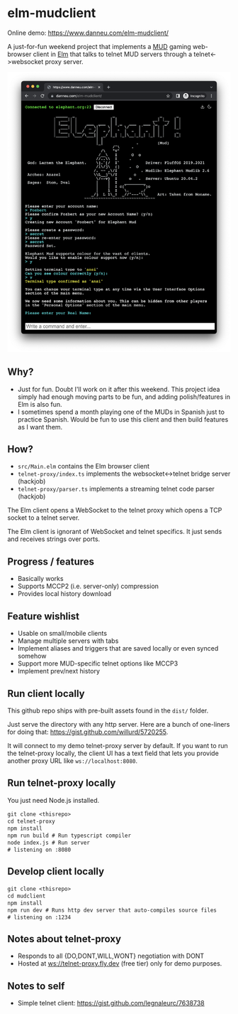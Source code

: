 # elm-mudclient

Online demo: <https://www.danneu.com/elm-mudclient/>

A just-for-fun weekend project that implements a [MUD](https://en.wikipedia.org/wiki/MUD) gaming
web-browser client in [Elm](https://elm-lang.org/) that talks to telnet MUD servers
through a telnet<->websocket proxy server.

![screenshot](screenshot.png)

## Why?

- Just for fun. Doubt I'll work on it after this weekend.
  This project idea simply had enough moving parts to be fun,
  and adding polish/features in Elm is also fun.
- I sometimes spend a month playing one of the MUDs in
  Spanish just to practice Spanish. Would be fun to use
  this client and then build features as I want them. 

## How?

- `src/Main.elm` contains the Elm browser client
- `telnet-proxy/index.ts` implements the websocket<->telnet bridge server (hackjob)
- `telnet-proxy/parser.ts` implements a streaming telnet code parser (hackjob)

The Elm client opens a WebSocket to the telnet proxy which opens a TCP socket to a telnet server.

The Elm client is ignorant of WebSocket and telnet specifics. It just sends and receives strings over ports.

## Progress / features

- Basically works
- Supports MCCP2 (i.e. server-only) compression
- Provides local history download

## Feature wishlist

- Usable on small/mobile clients
- Manage multiple servers with tabs
- Implement aliases and triggers that are saved locally or even synced somehow
- Support more MUD-specific telnet options like MCCP3
- Implement prev/next history

## Run client locally

This github repo ships with pre-built assets found in the `dist/` folder.

Just serve the directory with any http server. Here are a bunch of one-liners for doing that: <https://gist.github.com/willurd/5720255>.

It will connect to my demo telnet-proxy server by default. If you want to run the telnet-proxy locally, the client UI has a text field that lets you provide another proxy URL like `ws://localhost:8080`.

## Run telnet-proxy locally

You just need Node.js installed.

```shell
git clone <thisrepo>
cd telnet-proxy
npm install
npm run build # Run typescript compiler
node index.js # Run server
# listening on :8080
```

## Develop client locally

```shell
git clone <thisrepo>
cd mudclient
npm install
npm run dev # Runs http dev server that auto-compiles source files
# listening on :1234
```

## Notes about telnet-proxy

- Responds to all {DO,DONT,WILL,WONT} negotiation with DONT
- Hosted at <ws://telnet-proxy.fly.dev> (free tier) only for demo purposes.

## Notes to self

- Simple telnet client: https://gist.github.com/legnaleurc/7638738
